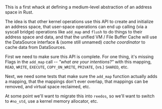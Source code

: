 This is a first whack at defining a medium-level abstraction of an
address space in Rust.

The idea is that other kernel operations use this API to create and
initialize an address space, that user-space operations can end up
calling (via a syscall bridge) operations like `add_map` and `flush`
to do things to their address space and data, and that the unified VM
/ File Buffer Cache will use the DataSource interface & (some still unnamed)
*cache coordinator* to cache data from DataSources.

First we need to make sure this API is complete. For one thing, it's
missing Flags in the `add_map` call -- *"what are your intentions?"*
with this mapping, `READ`, `WRITE`, `EXECUTE`, `COPY_ON_WRITE`,
`PRIVATE`, (vs.) `SHARED`, etc.

Next, we need some tests that make sure the `add_map` function
actually adds a mapping, that the mappings don't ever overlap, that
mappings can be removed, and virtual space reclaimed, etc.

At some point we'll want to migrate this into `reedos`, so we'll want
to switch to `#no_std`, use a kernel memory allocator, etc.
